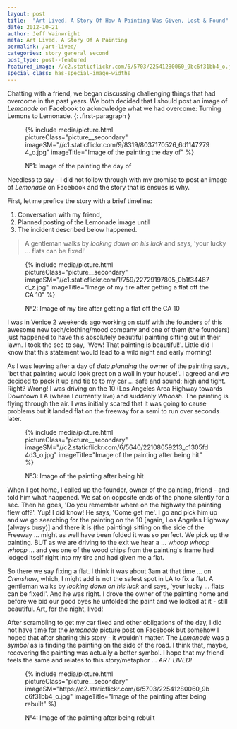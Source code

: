 ```yaml
---
layout: post
title:  "Art Lived, A Story Of How A Painting Was Given, Lost & Found"
date: 2012-10-21
author: Jeff Wainwright
meta: Art Lived, A Story Of A Painting
permalink: /art-lived/
categories: story general second
post_type: post--featured
featured_image: //c2.staticflickr.com/6/5703/22541280060_9bc6f31bb4_o.jpg
special_class: has-special-image-widths
---
```


Chatting with a friend, we began discussing challenging things that had overcome in the past years. We both decided that I should post an image of _Lemonade_ on Facebook to acknowledge what we had overcome: Turning Lemons to Lemonade.
{: .first-paragraph }

<figure class="figure">
{% include media/picture.html pictureClass="picture__secondary" imageSM="//c1.staticflickr.com/9/8319/8037170526_6d11472794_o.jpg" imageTitle="Image of the painting the day of" %}
	<figcaption class="figure__caption">
		<p>N&deg;1: Image of the painting the day of</p>
	</figcaption>
</figure>

Needless to say - I did not follow through with my promise to post an image of _Lemonade_ on Facebook and the story that is ensues is why.

First, let me prefice the story with a brief timeline:

1. Conversation with my friend,
2. Planned posting of the Lemonade image until
3. The incident described below happened.

> A gentleman walks by _looking down on his luck_ and says, 'your lucky ... flats can be fixed!'

<figure class="figure figure--aside">
{% include media/picture.html pictureClass="picture__secondary" imageSM="//c1.staticflickr.com/1/759/22729197805_0b1f34487d_z.jpg" imageTitle="Image of my tire after getting a flat off the CA 10" %}
	<figcaption class="figure__caption">
		<p>N&deg;2: Image of my tire after getting a flat off the CA 10</p>
	</figcaption>
</figure>

I was in Venice 2 weekends ago working on stuff with the founders of this awesome new tech/clothing/mood company and one of them (the founders) just happened to have this absolutely beautiful painting sitting out in their lawn. I took the sec to say, 'Wow! That painting is beautiful!'. Little did I know that this statement would lead to a wild night and early morning!

As I was leaving after a day of _data planning_ the owner of the painting says, 'bet that painting would look great on a wall in your house!'. I agreed and we decided to pack it up and tie to to my car ... safe and sound; high and tight. Right? Wrong! I was driving on the 10 (Los Angeles Area Highway towards Downtown LA (where I currently live) and suddenly _Whoosh_. The painting is flying through the air. I was initially scared that it was going to cause problems but it landed flat on the freeway for a semi to run over seconds later.

<figure class="figure figure--aside">
{% include media/picture.html pictureClass="picture__secondary" imageSM="//c2.staticflickr.com/6/5640/22108059213_c1305fd4d3_o.jpg" imageTitle="Image of the painting after being hit" %}
	<figcaption class="figure__caption">
		<p>N&deg;3: Image of the painting after being hit</p>
	</figcaption>
</figure>

When I got home, I called up the founder, owner of the painting, friend - and told him what happened. We sat on opposite ends of the phone silently for a sec. Then he goes, 'Do you remember where on the highway the painting flew off?'. Yup! I did know! He says, 'Come get me'. I go and pick him up and we go searching for the painting on the 10 [again, Los Angeles Highway (always busy)] and there it is (the painting) sitting on the side of the Freeway ... might as well have been folded it was so perfect. We pick up the painting. BUT as we are driving to the exit we hear a ... _whoop whoop whoop_ ... and yes one of the wood chips from the painting's frame had lodged itself right into my tire and had given me a flat.

So there we say fixing a flat. I think it was about 3am at that time ... on _Crenshaw_, which, I might add is not the safest spot in LA to fix a flat. A gentleman walks by _looking down on his luck_ and says, 'your lucky ... flats can be fixed!'. And he was right. I drove the owner of the painting home and before we bid our good byes he unfolded the paint and we looked at it - still beautiful. Art, for the night, lived!

After scrambling to get my car fixed and other obligations of the day, I did not have time for the _lemonade_ picture post on Facebook but somehow I hoped that after sharing this story - it wouldn't matter. The _Lemonade_ was a _symbol_ as is finding the painting on the side of the road. I think that, maybe, recovering the painting was actually a better symbol. I hope that my friend feels the same and relates to this story/metaphor ... _ART LIVED!_

<figure class="figure">
{% include media/picture.html pictureClass="picture__secondary" imageSM="https://c2.staticflickr.com/6/5703/22541280060_9bc6f31bb4_o.jpg" imageTitle="Image of the painting after being rebuilt" %}
	<figcaption class="figure__caption">
		<p>N&deg;4: Image of the painting after being rebuilt</p>
	</figcaption>
</figure>
